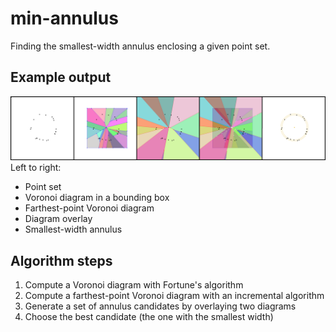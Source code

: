 # min-annulus

Finding the smallest-width annulus enclosing a given point set.

## Example output
![example](images/all-border.png)
Left to right:
* Point set
* Voronoi diagram in a bounding box
* Farthest-point Voronoi diagram
* Diagram overlay
* Smallest-width annulus

## Algorithm steps
1. Compute a Voronoi diagram with Fortune's algorithm
2. Compute a farthest-point Voronoi diagram with an incremental algorithm
3. Generate a set of annulus candidates by overlaying two diagrams
4. Choose the best candidate (the one with the smallest width)

